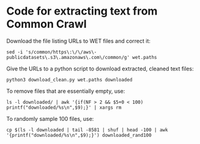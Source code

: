 Code for extracting text from Common Crawl
==========================================
Download the file listing URLs to WET files and correct it:

`sed -i 's/common/https\:\/\/aws\-publicdatasets\.s3\.amazonaws\.com\/common/g' wet.paths`

Give the URLs to a python script to download extracted, cleaned text files:

`python3 download_clean.py wet.paths downloaded`

To remove files that are essentially empty, use:

`ls -l downloaded/ | awk '{if(NF > 2 && $5+0 < 100) printf("downloaded/%s\n",$9);}' | xargs rm`

To randomly sample 100 files, use:

`cp $(ls -l downloaded | tail -8581 | shuf | head -100 | awk '{printf("downloaded/%s\n",$9);}') downloaded_rand100`
